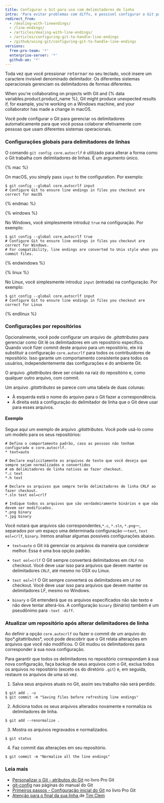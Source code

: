 ```yaml
---
title: Configurar o Git para uso com delimitadores de linha
intro: 'Para evitar problemas com diffs, é possível configurar o Git para operar adequadamente com delimitadores de linhas.'
redirect_from:
  - /dealing-with-lineendings/
  - /line-endings/
  - /articles/dealing-with-line-endings/
  - /articles/configuring-git-to-handle-line-endings
  - /github/using-git/configuring-git-to-handle-line-endings
versions:
  free-pro-team: '*'
  enterprise-server: '*'
  github-ae: '*'
---
```


Toda vez que você pressionar <kbd>retornar</kbd> no seu teclado, você insere um caractere invisível denominado delimitador. Os diferentes sistemas operacionais gerenciam os delimitadores de formas diferentes.

When you're collaborating on projects with Git and {% data variables.product.product_name %}, Git might produce unexpected results if, for example, you're working on a Windows machine, and your collaborator has made a change in macOS.

Você pode configurar o Git para gerenciar os delimitadores automaticamente para que você possa colaborar efetivamente com pessoas que usam diferentes sistemas operacionais.

### Configurações globais para delimitadores de linhas

O comando `git config core.autocrlf` é utilizado para alterar a forma como o Git trabalha com delimitadores de linhas. É um argumento único.

{% mac %}

On macOS, you simply pass `input` to the configuration. Por exemplo:

```shell
$ git config --global core.autocrlf input
# Configure Git to ensure line endings in files you checkout are correct for macOS
```

{% endmac %}

{% windows %}

No Windows, você simplesmente introduz `true` na configuração. Por exemplo:

```shell
$ git config --global core.autocrlf true
# Configure Git to ensure line endings in files you checkout are correct for Windows.
# For compatibility, line endings are converted to Unix style when you commit files.
```

{% endwindows %}

{% linux %}

No Linux, você simplesmente introduz `input` (entrada) na configuração. Por exemplo:

```shell
$ git config --global core.autocrlf input
# Configure Git to ensure line endings in files you checkout are correct for Linux
```

{% endlinux %}

### Configurações por repositórios

Opcionalmente, você pode configurar um arquivo de *.gitattributes* para gerenciar como Git lê os delimitadores em um repositório específico. Quando você fizer commit deste arquivo para um repositório, ele irá substituir a configuração `core.autocrlf` para todos os contribuidores de repositório. Isso garante um comportamento consistente para todos os usuários, independentemente das configurações e do ambiente Git.

O arquivo *.gitattributes* deve ser criado na raiz do repositório e, como qualquer outro arquivo, com commit.

Um arquivo *.gitattributes* se parece com uma tabela de duas colunas:

* À esquerda está o nome do arquivo para o Git fazer a correspondência.
* À direita está a configuração do delimitador de linha que o Git deve usar para esses arquivos.

#### Exemplo

Segue aqui um exemplo de arquivo *.gitattributes*. Você pode usá-lo como um modelo para os seus repositórios:

```
# Defina o comportamento padrão, caso as pessoas não tenham configurado o core.autocrlf.
* text=auto

# Declare explicitamente os arquivos de texto que você deseja que sempre sejam normalizados e convertidos 
# em delimitadores de linha nativos ao fazer checkout.
*.c text
*.h text

# Declare os arquivos que sempre terão delimitadores de linha CRLF ao fazer checkout.
*.sln text eol=crlf

# Indique todos os arquivos que são verdadeiramente binários e que não devem ser modificados.
*.png binary
*.jpg binary
```

Você notará que arquivos são correspondentes,`*.c`, `*.sln`, `*.png`—, separados por um espaço uma determinada configuração —`text`, `text eol=crlf`, `binary`. Iremos analisar algumas possíveis configurações abaixo.

- `text=auto` o Git irá gerenciar os arquivos da maneira que considerar melhor. Essa é uma boa opção padrão.

- `text eol=crlf` O Git sempre converterá delimitadores em `CRLF` no checkout. Você deve usar isso para arquivos que devem manter os delimitadores `CRLF`, até mesmo no OSX ou Linux.

- `text eol=lf` O Git sempre converterá os delimitadores em `LF` no checkout. Você deve usar isso para arquivos que devem manter os delimitadores LF, mesmo no Windows.

- `binary` o Git entenderá que os arquivos especificados não são texto e não deve tentar alterá-los. A configuração `binary` (binário) também é um pseudônimo para `-text -diff`.

### Atualizar um repositório após alterar delimitadores de linha

Ao definir a opção `core.autocrlf` ou fazer o commit de um arquivo do tipo*.gitattributes*, você pode descobrir que o Git relata alterações em arquivos que você não modificou. O Git mudou os delimitadores para corresponder à sua nova configuração.

Para garantir que todos os delimitadores no repositório correspondam à sua nova configuração, faça backup de seus arquivos com o Git, exclua todos os arquivos no repositório (exceto os do diretório `.git`) e, em seguida, restaure os arquivos de uma só vez.

1. Salva seus arquivos atuais no Git, assim seu trabalho não será perdido.
  ```shell
  $ git add . -u
  $ git commit -m "Saving files before refreshing line endings"
  ```
2. Adiciona todos os seus arquivos alterados novamente e normaliza os delimitadores de linha.
  ```shell
  $ git add --renormalize .
  ```
3. Mostra os arquivos regravados e normalizados.
  ```shell
  $ git status
  ```
4. Faz commit das alterações em seu repositório.
  ```shell
  $ git commit -m "Normalize all the line endings"
  ```

### Leia mais

- [Personalizar o Git - atributos do Git](https://git-scm.com/book/en/Customizing-Git-Git-Attributes) no livro Pro Git
- [git-config](https://git-scm.com/docs/git-config) nas páginas do manual do Git
- [Primeiros passos - Configuração inicial do Git](https://git-scm.com/book/en/Getting-Started-First-Time-Git-Setup) no livro Pro Git
- [Atenção para o final da sua linha ](http://adaptivepatchwork.com/2012/03/01/mind-the-end-of-your-line/) de [Tim Clem](https://github.com/tclem)

